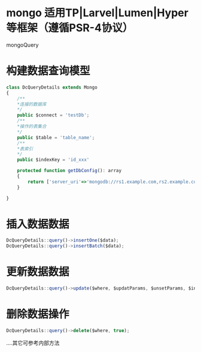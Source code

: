 # mongo 适用TP|Larvel|Lumen|Hyper等框架（遵循PSR-4协议）
mongoQuery
# 构建数据查询模型
```javascript 
class DcQueryDetails extends Mongo
{
    /**
    *连接的数据库
    */
    public $connect = 'testDb';
    /**
    *操作的表集合
    */
    public $table = 'table_name';
    /**
    *表索引
    */
    public $indexKey = 'id_xxx'

    protected function getDbConfig(): array
    {
        return ['server_uri'=>'mongodb://rs1.example.com,rs2.example.com/?replicaSet=myReplicaSet'];
    }

}
 ```
# 插入数据数据
```javascript 
DcQueryDetails::query()->insertOne($data);
DcQueryDetails::query()->insertBatch($data);
 ```
# 更新数据数据
```javascript 
DcQueryDetails::query()->update($where, $updatParams, $unsetParams, $incParams, $multi, $upsert);
 ```
# 删除数据操作
```javascript 
DcQueryDetails::query()->delete($where, true);
 ```
....其它可参考内部方法

